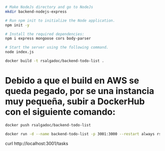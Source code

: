 
```bash
# Make NodeJs directory and go to NodeJs
mkdir backend-nodejs-express
```

```bash
# Run npm init to initialize the Node application.
npm init -y
```

```bash
# Install the required dependencies:
npm i express mongoose cors body-parser
```

```bash
# Start the server using the following command.
node index.js
```


```bash
docker build -t rsalgadoc/backend-todo-list .
```
# Debido a que el build en AWS se queda pegado, por se una instancia muy pequeña, subir a DockerHub con el siguiente comando:
```bash
docker push rsalgadoc/backend-todo-list
```

```bash
docker run -d --name backend-todo-list -p 3001:3000 --restart always rsalgadoc/backend-todo-list
```


curl http://localhost:3001/tasks